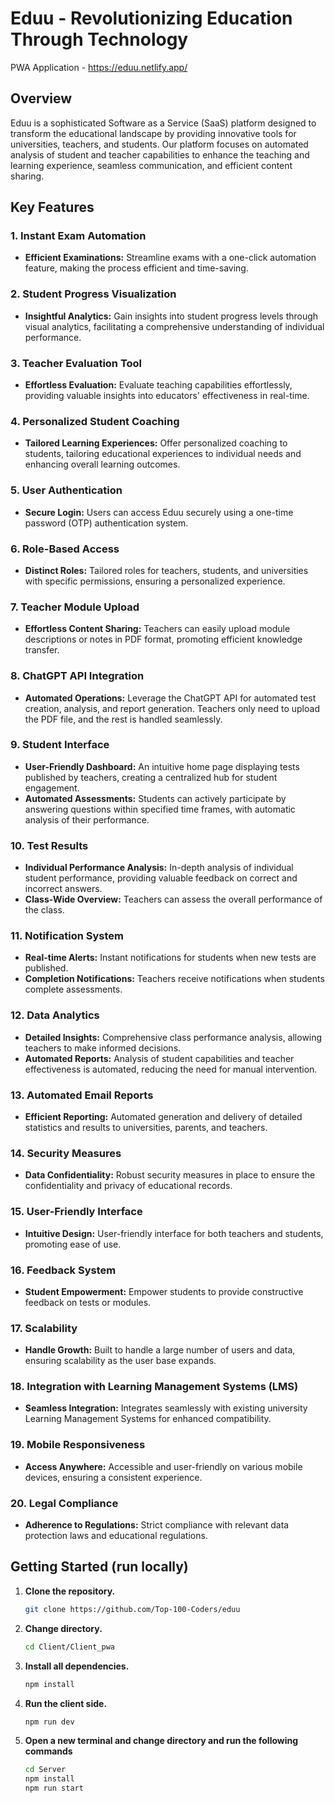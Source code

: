 # Eduu - Revolutionizing Education Through Technology

PWA Application - https://eduu.netlify.app/

## Overview

Eduu is a sophisticated Software as a Service (SaaS) platform designed to transform the educational landscape by providing innovative tools for universities, teachers, and students. Our platform focuses on automated analysis of student and teacher capabilities to enhance the teaching and learning experience, seamless communication, and efficient content sharing.

## Key Features

### 1. Instant Exam Automation

- **Efficient Examinations:** Streamline exams with a one-click automation feature, making the process efficient and time-saving.

### 2. Student Progress Visualization

- **Insightful Analytics:** Gain insights into student progress levels through visual analytics, facilitating a comprehensive understanding of individual performance.

### 3. Teacher Evaluation Tool

- **Effortless Evaluation:** Evaluate teaching capabilities effortlessly, providing valuable insights into educators' effectiveness in real-time.

### 4. Personalized Student Coaching

- **Tailored Learning Experiences:** Offer personalized coaching to students, tailoring educational experiences to individual needs and enhancing overall learning outcomes.

### 5. User Authentication

- **Secure Login:** Users can access Eduu securely using a one-time password (OTP) authentication system.

### 6. Role-Based Access

- **Distinct Roles:** Tailored roles for teachers, students, and universities with specific permissions, ensuring a personalized experience.

### 7. Teacher Module Upload

- **Effortless Content Sharing:** Teachers can easily upload module descriptions or notes in PDF format, promoting efficient knowledge transfer.

### 8. ChatGPT API Integration

- **Automated Operations:** Leverage the ChatGPT API for automated test creation, analysis, and report generation. Teachers only need to upload the PDF file, and the rest is handled seamlessly.

### 9. Student Interface

- **User-Friendly Dashboard:** An intuitive home page displaying tests published by teachers, creating a centralized hub for student engagement.
- **Automated Assessments:** Students can actively participate by answering questions within specified time frames, with automatic analysis of their performance.

### 10. Test Results

- **Individual Performance Analysis:** In-depth analysis of individual student performance, providing valuable feedback on correct and incorrect answers.
- **Class-Wide Overview:** Teachers can assess the overall performance of the class.

### 11. Notification System

- **Real-time Alerts:** Instant notifications for students when new tests are published.
- **Completion Notifications:** Teachers receive notifications when students complete assessments.

### 12. Data Analytics

- **Detailed Insights:** Comprehensive class performance analysis, allowing teachers to make informed decisions.
- **Automated Reports:** Analysis of student capabilities and teacher effectiveness is automated, reducing the need for manual intervention.

### 13. Automated Email Reports

- **Efficient Reporting:** Automated generation and delivery of detailed statistics and results to universities, parents, and teachers.

### 14. Security Measures

- **Data Confidentiality:** Robust security measures in place to ensure the confidentiality and privacy of educational records.

### 15. User-Friendly Interface

- **Intuitive Design:** User-friendly interface for both teachers and students, promoting ease of use.

### 16. Feedback System

- **Student Empowerment:** Empower students to provide constructive feedback on tests or modules.

### 17. Scalability

- **Handle Growth:** Built to handle a large number of users and data, ensuring scalability as the user base expands.

### 18. Integration with Learning Management Systems (LMS)

- **Seamless Integration:** Integrates seamlessly with existing university Learning Management Systems for enhanced compatibility.

### 19. Mobile Responsiveness

- **Access Anywhere:** Accessible and user-friendly on various mobile devices, ensuring a consistent experience.

### 20. Legal Compliance

- **Adherence to Regulations:** Strict compliance with relevant data protection laws and educational regulations.

## Getting Started (run locally)

1. **Clone the repository.**

   ```bash
   git clone https://github.com/Top-100-Coders/eduu

2. **Change directory.**

   ```bash
   cd Client/Client_pwa

3. **Install all dependencies.**

   ```bash
   npm install

4. **Run the client side.**

   ```bash
   npm run dev

5. **Open a new terminal and change directory and run the following commands**

   ```bash
   cd Server
   npm install
   npm run start